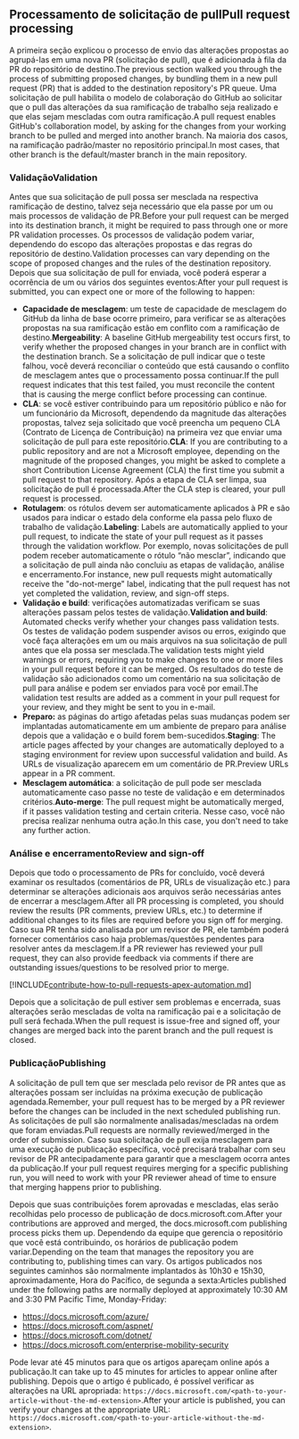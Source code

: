 ## <a name="pull-request-processing"></a><span data-ttu-id="c5d61-101">Processamento de solicitação de pull</span><span class="sxs-lookup"><span data-stu-id="c5d61-101">Pull request processing</span></span>

<span data-ttu-id="c5d61-102">A primeira seção explicou o processo de envio das alterações propostas ao agrupá-las em uma nova PR (solicitação de pull), que é adicionada à fila da PR do repositório de destino.</span><span class="sxs-lookup"><span data-stu-id="c5d61-102">The previous section walked you through the process of submitting proposed changes, by bundling them in a new pull request (PR) that is added to the destination repository's PR queue.</span></span> <span data-ttu-id="c5d61-103">Uma solicitação de pull habilita o modelo de colaboração do GitHub ao solicitar que o pull das alterações da sua ramificação de trabalho seja realizado e que elas sejam mescladas com outra ramificação.</span><span class="sxs-lookup"><span data-stu-id="c5d61-103">A pull request enables GitHub's collaboration model, by asking for the changes from your working branch to be pulled and merged into another branch.</span></span> <span data-ttu-id="c5d61-104">Na maioria dos casos, na ramificação padrão/master no repositório principal.</span><span class="sxs-lookup"><span data-stu-id="c5d61-104">In most cases, that other branch is the default/master branch in the main repository.</span></span>

### <a name="validation"></a><span data-ttu-id="c5d61-105">Validação</span><span class="sxs-lookup"><span data-stu-id="c5d61-105">Validation</span></span>

<span data-ttu-id="c5d61-106">Antes que sua solicitação de pull possa ser mesclada na respectiva ramificação de destino, talvez seja necessário que ela passe por um ou mais processos de validação de PR.</span><span class="sxs-lookup"><span data-stu-id="c5d61-106">Before your pull request can be merged into its destination branch, it might be required to pass through one or more PR validation processes.</span></span> <span data-ttu-id="c5d61-107">Os processos de validação podem variar, dependendo do escopo das alterações propostas e das regras do repositório de destino.</span><span class="sxs-lookup"><span data-stu-id="c5d61-107">Validation processes can vary depending on the scope of proposed changes and the rules of the destination repository.</span></span> <span data-ttu-id="c5d61-108">Depois que sua solicitação de pull for enviada, você poderá esperar a ocorrência de um ou vários dos seguintes eventos:</span><span class="sxs-lookup"><span data-stu-id="c5d61-108">After your pull request is submitted, you can expect one or more of the following to happen:</span></span>

- <span data-ttu-id="c5d61-109">**Capacidade de mesclagem**: um teste de capacidade de mesclagem do GitHub da linha de base ocorre primeiro, para verificar se as alterações propostas na sua ramificação estão em conflito com a ramificação de destino.</span><span class="sxs-lookup"><span data-stu-id="c5d61-109">**Mergeability**: A baseline GitHub mergeability test occurs first, to verify whether the proposed changes in your branch are in conflict with the destination branch.</span></span> <span data-ttu-id="c5d61-110">Se a solicitação de pull indicar que o teste falhou, você deverá reconciliar o conteúdo que está causando o conflito de mesclagem antes que o processamento possa continuar.</span><span class="sxs-lookup"><span data-stu-id="c5d61-110">If the pull request indicates that this test failed, you must reconcile the content that is causing the merge conflict before processing can continue.</span></span>
- <span data-ttu-id="c5d61-111">**CLA**: se você estiver contribuindo para um repositório público e não for um funcionário da Microsoft, dependendo da magnitude das alterações propostas, talvez seja solicitado que você preencha um pequeno CLA (Contrato de Licença de Contribuição) na primeira vez que enviar uma solicitação de pull para este repositório.</span><span class="sxs-lookup"><span data-stu-id="c5d61-111">**CLA**: If you are contributing to a public repository and are not a Microsoft employee, depending on the magnitude of the proposed changes, you might be asked to complete a short Contribution License Agreement (CLA) the first time you submit a pull request to that repository.</span></span> <span data-ttu-id="c5d61-112">Após a etapa de CLA ser limpa, sua solicitação de pull é processada.</span><span class="sxs-lookup"><span data-stu-id="c5d61-112">After the CLA step is cleared, your pull request is processed.</span></span>
- <span data-ttu-id="c5d61-113">**Rotulagem**: os rótulos devem ser automaticamente aplicados à PR e são usados para indicar o estado dela conforme ela passa pelo fluxo de trabalho de validação.</span><span class="sxs-lookup"><span data-stu-id="c5d61-113">**Labeling**: Labels are automatically applied to your pull request, to indicate the state of your pull request as it passes through the validation workflow.</span></span> <span data-ttu-id="c5d61-114">Por exemplo, novas solicitações de pull podem receber automaticamente o rótulo “não mesclar”, indicando que a solicitação de pull ainda não concluiu as etapas de validação, análise e encerramento.</span><span class="sxs-lookup"><span data-stu-id="c5d61-114">For instance, new pull requests might automatically receive the "do-not-merge" label, indicating that the pull request has not yet completed the validation, review, and sign-off steps.</span></span>
- <span data-ttu-id="c5d61-115">**Validação e build**: verificações automatizadas verificam se suas alterações passam pelos testes de validação.</span><span class="sxs-lookup"><span data-stu-id="c5d61-115">**Validation and build**: Automated checks verify whether your changes pass validation tests.</span></span> <span data-ttu-id="c5d61-116">Os testes de validação podem suspender avisos ou erros, exigindo que você faça alterações em um ou mais arquivos na sua solicitação de pull antes que ela possa ser mesclada.</span><span class="sxs-lookup"><span data-stu-id="c5d61-116">The validation tests might yield warnings or errors, requiring you to make changes to one or more files in your pull request before it can be merged.</span></span> <span data-ttu-id="c5d61-117">Os resultados do teste de validação são adicionados como um comentário na sua solicitação de pull para análise e podem ser enviados para você por email.</span><span class="sxs-lookup"><span data-stu-id="c5d61-117">The validation test results are added as a comment in your pull request for your review, and they might be sent to you in e-mail.</span></span>
- <span data-ttu-id="c5d61-118">**Preparo:** as páginas do artigo afetadas pelas suas mudanças podem ser implantadas automaticamente em um ambiente de preparo para análise depois que a validação e o build forem bem-sucedidos.</span><span class="sxs-lookup"><span data-stu-id="c5d61-118">**Staging**: The article pages affected by your changes are automatically deployed to a staging environment for review upon successful validation and build.</span></span> <span data-ttu-id="c5d61-119">As URLs de visualização aparecem em um comentário de PR.</span><span class="sxs-lookup"><span data-stu-id="c5d61-119">Preview URLs appear in a PR comment.</span></span>
- <span data-ttu-id="c5d61-120">**Mesclagem automática**: a solicitação de pull pode ser mesclada automaticamente caso passe no teste de validação e em determinados critérios.</span><span class="sxs-lookup"><span data-stu-id="c5d61-120">**Auto-merge**: The pull request might be automatically merged, if it passes validation testing and certain criteria.</span></span> <span data-ttu-id="c5d61-121">Nesse caso, você não precisa realizar nenhuma outra ação.</span><span class="sxs-lookup"><span data-stu-id="c5d61-121">In this case, you don't need to take any further action.</span></span>

### <a name="review-and-sign-off"></a><span data-ttu-id="c5d61-122">Análise e encerramento</span><span class="sxs-lookup"><span data-stu-id="c5d61-122">Review and sign-off</span></span>

<span data-ttu-id="c5d61-123">Depois que todo o processamento de PRs for concluído, você deverá examinar os resultados (comentários de PR, URLs de visualização etc.) para determinar se alterações adicionais aos arquivos serão necessárias antes de encerrar a mesclagem.</span><span class="sxs-lookup"><span data-stu-id="c5d61-123">After all PR processing is completed, you should review the results (PR comments, preview URLs, etc.) to determine if additional changes to its files are required before you sign off for merging.</span></span> <span data-ttu-id="c5d61-124">Caso sua PR tenha sido analisada por um revisor de PR, ele também poderá fornecer comentários caso haja problemas/questões pendentes para resolver antes da mesclagem.</span><span class="sxs-lookup"><span data-stu-id="c5d61-124">If a PR reviewer has reviewed your pull request, they can also provide feedback via comments if there are outstanding issues/questions to be resolved prior to merge.</span></span>

[!INCLUDE[contribute-how-to-pull-requests-apex-automation.md](contribute-how-to-pull-requests-apex-automation.md)]

<span data-ttu-id="c5d61-125">Depois que a solicitação de pull estiver sem problemas e encerrada, suas alterações serão mescladas de volta na ramificação pai e a solicitação de pull será fechada.</span><span class="sxs-lookup"><span data-stu-id="c5d61-125">When the pull request is issue-free and signed off, your changes are merged back into the parent branch and the pull request is closed.</span></span>

### <a name="publishing"></a><span data-ttu-id="c5d61-126">Publicação</span><span class="sxs-lookup"><span data-stu-id="c5d61-126">Publishing</span></span>

<span data-ttu-id="c5d61-127">A solicitação de pull tem que ser mesclada pelo revisor de PR antes que as alterações possam ser incluídas na próxima execução de publicação agendada.</span><span class="sxs-lookup"><span data-stu-id="c5d61-127">Remember, your pull request has to be merged by a PR reviewer before the changes can be included in the next scheduled publishing run.</span></span> <span data-ttu-id="c5d61-128">As solicitações de pull são normalmente analisadas/mescladas na ordem que foram enviadas.</span><span class="sxs-lookup"><span data-stu-id="c5d61-128">Pull requests are normally reviewed/merged in the order of submission.</span></span> <span data-ttu-id="c5d61-129">Caso sua solicitação de pull exija mesclagem para uma execução de publicação específica, você precisará trabalhar com seu revisor de PR antecipadamente para garantir que a mesclagem ocorra antes da publicação.</span><span class="sxs-lookup"><span data-stu-id="c5d61-129">If your pull request requires merging for a specific publishing run, you will need to work with your PR reviewer ahead of time to ensure that merging happens prior to publishing.</span></span>

<span data-ttu-id="c5d61-130">Depois que suas contribuições forem aprovadas e mescladas, elas serão recolhidas pelo processo de publicação de docs.microsoft.com.</span><span class="sxs-lookup"><span data-stu-id="c5d61-130">After your contributions are approved and merged, the docs.microsoft.com publishing process picks them up.</span></span> <span data-ttu-id="c5d61-131">Dependendo da equipe que gerencia o repositório que você está contribuindo, os horários de publicação podem variar.</span><span class="sxs-lookup"><span data-stu-id="c5d61-131">Depending on the team that manages the repository you are contributing to, publishing times can vary.</span></span> <span data-ttu-id="c5d61-132">Os artigos publicados nos seguintes caminhos são normalmente implantados às 10h30 e 15h30, aproximadamente, Hora do Pacífico, de segunda a sexta:</span><span class="sxs-lookup"><span data-stu-id="c5d61-132">Articles published under the following paths are normally deployed at approximately 10:30 AM and 3:30 PM Pacific Time, Monday-Friday:</span></span>

- https://docs.microsoft.com/azure/
- https://docs.microsoft.com/aspnet/
- https://docs.microsoft.com/dotnet/
- https://docs.microsoft.com/enterprise-mobility-security

<span data-ttu-id="c5d61-133">Pode levar até 45 minutos para que os artigos apareçam online após a publicação.</span><span class="sxs-lookup"><span data-stu-id="c5d61-133">It can take up to 45 minutes for articles to appear online after publishing.</span></span> <span data-ttu-id="c5d61-134">Depois que o artigo é publicado, é possível verificar as alterações na URL apropriada: `https://docs.microsoft.com/<path-to-your-article-without-the-md-extension>`.</span><span class="sxs-lookup"><span data-stu-id="c5d61-134">After your article is published, you can verify your changes at the appropriate URL: `https://docs.microsoft.com/<path-to-your-article-without-the-md-extension>`.</span></span>
